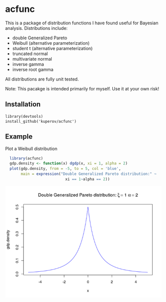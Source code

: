 
acfunc
======

This is a package of distribution functions I have found useful for Bayesian analysis. Distributions include:

-   double Generalized Pareto
-   Weibull (alternative parameterization)
-   student t (alternative parameterization)
-   truncated normal
-   multivariate normal
-   inverse gamma
-   inverse root gamma

All distributions are fully unit tested.

Note: This pacakge is intended primarily for myself. Use it at your own risk!

Installation
------------

    library(devtools)
    install_github('kuperov/acfunc')

Example
-------

Plot a Weibull distribution

``` r
  library(acfunc)
  gdp.density <- function(x) dgdp(x, xi = 1, alpha = 2)
  plot(gdp.density, from = -5, to = 5, col = 'blue',
       main = expression("Double Generalized Pareto distribution:" ~
                           xi == 1~alpha == 2))
```

![](README_files/figure-markdown_github/unnamed-chunk-1-1.png)
